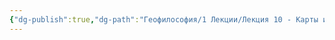 ```yaml
---
{"dg-publish":true,"dg-path":"Геофилософия/1 Лекции/Лекция 10 - Карты и картография (Берг и Латур)Untitled","permalink":"/geofilosofiya/1-lekczii/lekcziya-10-karty-i-kartografiya-berg-i-latur-untitled/"}
---
```



